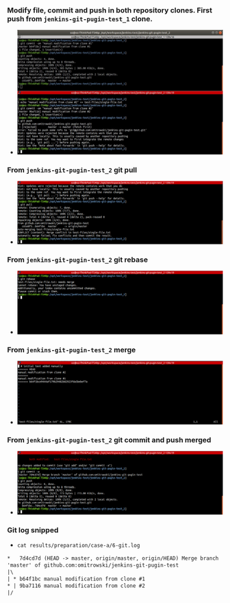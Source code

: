 ### Modify file, commit and push in both repository clones. First push from `jenkins-git-pugin-test_1` clone.
  - ![1](1-git-commit-push.jpg)

### From `jenkins-git-pugin-test_2` git pull
  - ![2](2-git-pull.jpg)

### From `jenkins-git-pugin-test_2` git rebase
  - ![3](3-git-rebase.jpg)

### From `jenkins-git-pugin-test_2` merge
  - ![4](4-vim-merge.jpg)

### From `jenkins-git-pugin-test_2` git commit and push merged
  - ![5](5-git-commit-push.jpg)

### Git log snipped
  - `cat results/preparation/case-a/6-git.log`
```shell
*   7d4cd7d (HEAD -> master, origin/master, origin/HEAD) Merge branch 'master' of github.com:omitrowski/jenkins-git-pugin-test
|\
| * b64f1bc manual modification from clone #1
* | 9ba7116 manual modification from clone #2
|/
```
